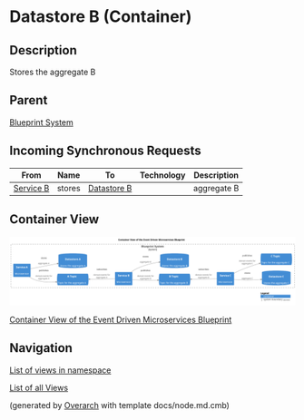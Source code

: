 
# Datastore B (Container)
## Description
Stores the aggregate B

## Parent
[Blueprint System](../../../../../software-development/architecture/blueprint/microservices/event-driven/system.md)
## Incoming Synchronous Requests 
| From | Name | To | Technology | Description |
|---|---|---|---|---|
| [Service B](../../../../../software-development/architecture/blueprint/microservices/event-driven/service-b.md) | stores | [Datastore B](../../../../../software-development/architecture/blueprint/microservices/event-driven/datastore-b.md) |  | aggregate B |

## Container View
![Container View of the Event Driven Microservices Blueprint](../../../../../software-development/architecture/blueprint/microservices/event-driven/container-view.png)

[Container View of the Event Driven Microservices Blueprint](../../../../../software-development/architecture/blueprint/microservices/event-driven/container-view.md)


## Navigation
[List of views in namespace](./views-in-namespace.md)

[List of all Views](../../../../../views.md)


(generated by [Overarch](https://github.com/soulspace-org/overarch) with template docs/node.md.cmb)
